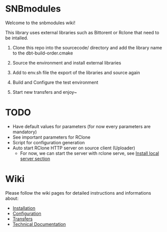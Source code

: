 # SNBmodules
Welcome to the snbmodules wiki!

This library uses external libraries such as Bittorent or Rclone that need to be intalled.

1. Clone this repo into the sourcecode/ directory and add the library name to the dbt-build-order.cmake

2. Source the environment and install external libraries

3. Add to env.sh file the export of the libraries and source again

4. Build and Configure the test environment

5. Start new transfers and enjoy~

# TODO

- Have default values for parameters (for now every parameters are mandatory)
- See important parameters for RClone
- Script for configuration generation
- Auto start RClone HTTP server on source client (Uploader)
    - For now, we can start the server with rclone serve, see [Install local server section](#run-local-server)

# Wiki

Please follow the wiki pages for detailed instructions and informations about:
- [Installation](https://github.com/DUNE-DAQ/snbmodules/wiki/Installation)
- [Configuration](https://github.com/DUNE-DAQ/snbmodules/wiki/Configuration)
- [Transfers](https://github.com/DUNE-DAQ/snbmodules/wiki/Transfers)
- [Technical Documentation](https://github.com/DUNE-DAQ/snbmodules/wiki/Technical-Documentation)

